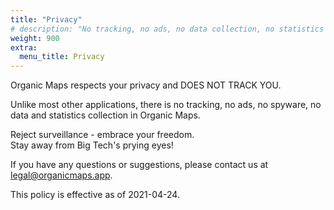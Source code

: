 ```yaml
---
title: "Privacy"
# description: "No tracking, no ads, no data collection, no statistics collection, no spyware"
weight: 900
extra:
  menu_title: Privacy
---
```


Organic Maps respects your privacy and DOES NOT TRACK YOU.

Unlike most other applications, there is no tracking, no ads, no spyware, no data and statistics collection in Organic Maps.

Reject surveillance - embrace your freedom.  
Stay away from Big Tech's prying eyes!

If you have any questions or suggestions, please contact us at [legal@organicmaps.app](mailto:legal@organicmaps.app).

This policy is effective as of 2021-04-24.
